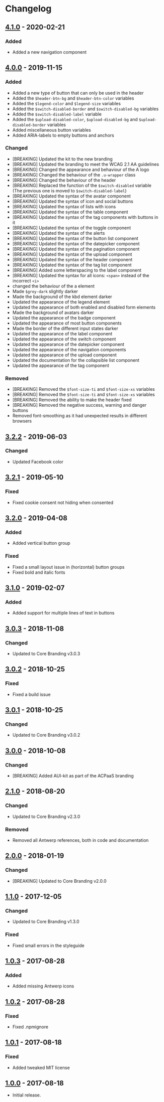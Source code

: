 # Changelog

## [4.1.0] - 2020-02-21
### Added
- Added a new navigation component


## [4.0.0] - 2019-11-15
### Added
- Added a new type of button that can only be used in the header
- Added the `$header-btn-bg` and `$header-btn-color` variables
- Added the `$legend-color` and `$legend-size` variables
- Added the `$switch-disabled-border` and `$switch-disabled-bg` variables
- Added the `$switch-disabled-label` variable
- Added the `$upload-disabled-color`, `$upload-disabled-bg` and `$upload-disabled-border` variables
- Added miscellaneous button variables
- Added ARIA-labels to empty buttons and anchors

### Changed
- [BREAKING] Updated the kit to the new branding
- [BREAKING] Updated the branding to meet the WCAG 2.1 AA guidelines
- [BREAKING] Changed the appearance and behaviour of the A logo
- [BREAKING] Changed the behaviour of the `.u-wrapper` class
- [BREAKING] Changed the behaviour of the header
- [BREAKING] Replaced the function of the `$switch-disabled` variable (The previous one is moved to `$switch-disabled-label`)
- [BREAKING] Updated the syntax of the avatar component
- [BREAKING] Updated the syntax of icon and social buttons
- [BREAKING] Updated the syntax of lists with icons
- [BREAKING] Updated the syntax of the table component
- [BREAKING] Updated the syntax of the tag components with buttons in it
- [BREAKING] Updated the syntax of the toggle component
- [BREAKING] Updated the syntax of the alerts
- [BREAKING] Updated the syntax of the button list component
- [BREAKING] Updated the syntax of the datepicker component
- [BREAKING] Updated the syntax of the pagination component
- [BREAKING] Updated the syntax of the upload component
- [BREAKING] Updated the syntax of the header component
- [BREAKING] Updated the syntax of the tag list component
- [BREAKING] Added some letterspacing to the label component
- [BREAKING] Updated the syntax for all icons: `<span>` instead of the incorrect `<i>`
- changed the behaviour of the a element
- Made `$grey-dark` slightly darker
- Made the background of the kbd element darker
- Updated the appearance of the legend element
- Updated the appearance of both enabled and disabled form elements
- Made the background of avatars darker
- Updated the appearance of the badge component
- Updated the appearance of most button components
- Made the border of the different input states darker
- Updated the appearance of the label component
- Updated the appearance of the switch component
- Updated the appearance of the datepicker component
- Updated the appearance of the navigation components
- Updated the appearance of the upload component
- Updated the documentation for the collapsible list component
- Updated the appearance of the tag component

### Removed
- [BREAKING] Removed the `$font-size-ti` and `$font-size-xs` variables
- [BREAKING] Removed the `$font-size-ti` and `$font-size-xs` variables
- [BREAKING] Removed the ability to make the header fixed
- [BREAKING] Removed the negative success, warning and danger buttons
- Removed font-smoothing as it had unexpected results in different browsers


## [3.2.2] - 2019-06-03
### Changed
- Updated Facebook color


## [3.2.1] - 2019-05-10
### Fixed
- Fixed cookie consent not hiding when consented


## [3.2.0] - 2019-04-08
### Added
- Added vertical button group

### Fixed
- Fixed a small layout issue in (horizontal) button groups
- Fixed bold and italic fonts


## [3.1.0] - 2019-02-07
### Added
- Added support for multiple lines of text in buttons


## [3.0.3] - 2018-11-08
### Changed
- Updated to Core Branding v3.0.3


## [3.0.2] - 2018-10-25
### Fixed
- Fixed a build issue


## [3.0.1] - 2018-10-25
### Changed
- Updated to Core Branding v3.0.2


## [3.0.0] - 2018-10-08
### Changed
- [BREAKING] Added AUI-kit as part of the ACPaaS branding


## [2.1.0] - 2018-08-20
### Changed
- Updated to Core Branding v2.3.0

### Removed
- Removed all Antwerp references, both in code and documentation


## [2.0.0] - 2018-01-19
### Changed
- [BREAKING] Updated to Core Branding v2.0.0


## [1.1.0] - 2017-12-05
### Changed
- Updated to Core Branding v1.3.0

### Fixed
- Fixed small errors in the styleguide


## [1.0.3] - 2017-08-28
### Added
- Added missing Antwerp icons


## [1.0.2] - 2017-08-28
### Fixed
- Fixed .npmignore


## [1.0.1] - 2017-08-18
### Fixed
- Added tweaked MIT license


## [1.0.0] - 2017-08-18
- Initial release.


[4.1.0]: https://github.com/a-ui/acpaas_branding_scss/tree/v4.1.0
[4.0.0]: https://github.com/a-ui/acpaas_branding_scss/tree/v4.0.0
[3.2.2]: https://github.com/a-ui/acpaas_branding_scss/tree/v3.2.2
[3.2.1]: https://github.com/a-ui/acpaas_branding_scss/tree/v3.2.1
[3.2.0]: https://github.com/a-ui/acpaas_branding_scss/tree/v3.2.0
[3.1.0]: https://github.com/a-ui/acpaas_branding_scss/tree/v3.1.0
[3.0.3]: https://github.com/a-ui/acpaas_branding_scss/tree/v3.0.3
[3.0.2]: https://github.com/a-ui/acpaas_branding_scss/tree/v3.0.2
[3.0.1]: https://github.com/a-ui/acpaas_branding_scss/tree/v3.0.1
[3.0.0]: https://github.com/a-ui/acpaas_branding_scss/tree/v3.0.0
[2.1.0]: https://github.com/a-ui/acpaas_branding_scss/tree/v2.1.0
[2.0.0]: https://github.com/a-ui/acpaas_branding_scss/tree/v2.0.0
[1.1.0]: https://github.com/a-ui/acpaas_branding_scss/tree/v1.1.0
[1.0.3]: https://github.com/a-ui/acpaas_branding_scss/tree/v1.0.3
[1.0.2]: https://github.com/a-ui/acpaas_branding_scss/tree/v1.0.2
[1.0.1]: https://github.com/a-ui/acpaas_branding_scss/tree/v1.0.1
[1.0.0]: https://github.com/a-ui/acpaas_branding_scss/tree/v1.0.0

